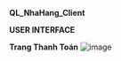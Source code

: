 **QL_NhaHang_Client**

**USER INTERFACE**

**Trang Thanh Toán**
![image](https://github.com/mtpodana/QL_NhaHang_Client/assets/101807165/f9e389bc-8f0e-4c9e-b42a-b5d04a8cb6a1)
